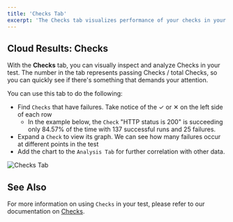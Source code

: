 ```yaml
---
title: 'Checks Tab'
excerpt: 'The Checks tab visualizes performance of your checks in your k6 test'
---
```


## Cloud Results: Checks

With the **Checks** tab, you can visually inspect and analyze Checks in your test.
The number in the tab represents passing Checks / total Checks, so you can quickly see if there's something that demands your attention.

You can use this tab to do the following:

- Find `Checks` that have failures. Take notice of the &#10003; or &#10005; on the left side of each row
  - In the example below, the `Check` "HTTP status is 200" is succeeding only 84.57% of the time with 137 successful runs and 25 failures.
- Expand a `Check` to view its graph. We can see how many failures occur at different points in the test
- Add the chart to the `Analysis Tab` for further correlation with other data.

![Checks Tab](./images/04-Checks-Tab/checks-tab.png)

## See Also

For more information on using `Checks` in your test, please refer to our documentation on [Checks](/using-k6/checks).
